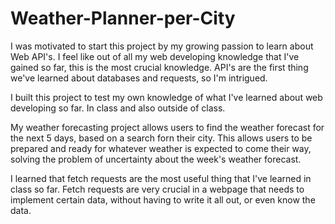 # Weather-Planner-per-City

I was motivated to start this project by my growing passion to learn about Web API's. I feel like out of all my web developing knowledge that I've
gained so far, this is the most crucial knowledge. API's are the first thing we've learned about databases and requests, so I'm intrigued.

I built this project to test my own knowledge of what I've learned about web developing so far. In class and also outside of class.

My weather forecasting project allows users to find the weather forecast for the next 5 days, based on a search forn their city. This 
allows users to be prepared and ready for whatever weather is expected to come their way, solving the problem of uncertainty about the week's weather 
forecast.

I learned that fetch requests are the most useful thing that I've learned in class so far. Fetch requests are very crucial in a webpage that needs to implement
certain data, without having to write it all out, or even know the data.
